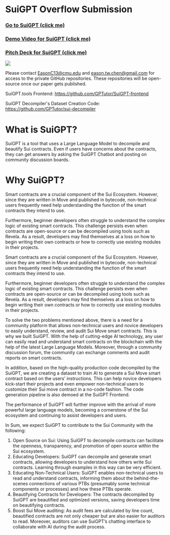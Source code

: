 # SuiGPT Overflow Submission


### [Go to SuiGPT (click me)](https://suigpt.tools/)

### [Demo Video for SuiGPT (click me)](https://www.youtube.com/watch?v=RKxRQ2_fUgc&feature=youtu.be)

### [Pitch Deck for SuiGPT (click me)](https://docs.google.com/presentation/d/1MrOWC5SFbEG9b-Y2SJ8jxKvS14yw43Jo/edit#slide=id.p1)


![](https://suigpt.tools/images/SuiGPT_Intro.png)

Please contact EasonC13@cmu.edu and eason.tw.chen@gmail.com for access to the private GitHub repositories. These repositories will be open-source once our paper gets published.

SuiGPT.tools Frontend: https://github.com/GPTutor/SuiGPT-frontend

SuiGPT Decompiler's Dataset Creation Code: https://github.com/GPTutor/sui-decompiler


# What is SuiGPT?

SuiGPT is a tool that uses a Large Language Model to decompile and beautify Sui contracts. Even if users have concerns about the contracts, they can get answers by asking the SuiGPT Chatbot and posting on community discussion boards.

# Why SuiGPT?

Smart contracts are a crucial component of the Sui Ecosystem. However, since they are written in Move and published in bytecode, non-technical users frequently need help understanding the function of the smart contracts they intend to use.

Furthermore, beginner developers often struggle to understand the complex logic of existing smart contracts. This challenge persists even when contracts are open-source or can be decompiled using tools such as Revela. As a result, developers may find themselves at a loss on how to begin writing their own contracts or how to correctly use existing modules in their projects.

Smart contracts are a crucial component of the Sui Ecosystem. However, since they are written in Move and published in bytecode, non-technical users frequently need help understanding the function of the smart contracts they intend to use.

Furthermore, beginner developers often struggle to understand the complex logic of existing smart contracts. This challenge persists even when contracts are open-source or can be decompiled using tools such as Revela. As a result, developers may find themselves at a loss on how to begin writing their own contracts or how to correctly use existing modules in their projects.

To solve the two problems mentioned above, there is a need for a community platform that allows non-technical users and novice developers to easily understand, review, and audit Sui Move smart contracts. This is why we built SuiGPT. With the help of cutting-edge AI technology, any user can easily read and understand smart contracts on the blockchain with the help of the latest Large Language Models. Moreover, through a community discussion forum, the community can exchange comments and audit reports on smart contracts.

In addition, based on the high-quality production code decompiled by the SuiGPT, we are creating a dataset to train AI to generate a Sui Move smart contract based on the users’ instructions. This can help novice developers kick-start their projects and even empower non-technical users to customize their Sui move contract in a no-code fashion. The code generation pipeline is also demoed at the SuiGPT Frontend.

The performance of SuiGPT will further improve with the arrival of more powerful large language models, becoming a cornerstone of the Sui ecosystem and continuing to assist developers and users.

In Sum, we expect SuiGPT to contribute to the Sui Community with the following:

1. Open Source on Sui: Using SuiGPT to decompile contracts can facilitate the openness, transparency, and promotion of open source within the Sui ecosystem.
2. Educating Developers: SuiGPT can decompile and generate smart contracts, allowing developers to understand how others write Sui contracts. Learning through examples in this way can be very efficient.
3. Educating Non-Technical Users: SuiGPT enables non-technical users to read and understand contracts, informing them about the behind-the-scenes connections of various PTBs (presumably some technical components or processes) and how these PTBs operate.
4. Beautifying Contracts for Developers: The contracts decompiled by SuiGPT are beautified and optimized versions, saving developers time on beautifying contracts.
5. Boost Sui Move auditing: As audit fees are calculated by line count, beautified contracts are not only cheaper but are also easier for auditors to read. Moreover, auditors can use SuiGPT’s chatting interface to collaborate with AI during the audit process.
